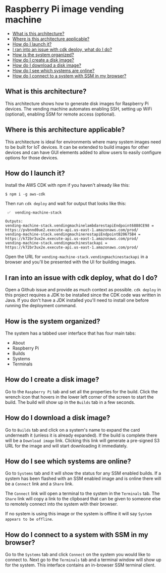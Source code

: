 # Raspberry Pi image vending machine

<!-- toc -->

- [What is this architecture?](#what-is-this-architecture)
- [Where is this architecture applicable?](#where-is-this-architecture-applicable)
- [How do I launch it?](#how-do-i-launch-it)
- [I ran into an issue with cdk deploy, what do I do?](#i-ran-into-an-issue-with-cdk-deploy-what-do-i-do)
- [How is the system organized?](#how-is-the-system-organized)
- [How do I create a disk image?](#how-do-i-create-a-disk-image)
- [How do I download a disk image?](#how-do-i-download-a-disk-image)
- [How do I see which systems are online?](#how-do-i-see-which-systems-are-online)
- [How do I connect to a system with SSM in my browser?](#how-do-i-connect-to-a-system-with-ssm-in-my-browser)

<!-- tocstop -->

## What is this architecture?

This architecture shows how to generate disk images for Raspberry Pi devices. The vending machine automates enabling SSH, setting up WiFi (optional), enabling SSM for remote access (optional).

## Where is this architecture applicable?

This architecture is ideal for environments where many system images need to be built for IoT devices. It can be extended to build images for other devices and can have GUI elements added to allow users to easily configure options for those devices.

## How do I launch it?

Install the AWS CDK with npm if you haven't already like this:

```
$ npm i -g aws-cdk
```

Then run `cdk deploy` and wait for output that looks like this:

```
 ✅  vending-machine-stack

Outputs:
vending-machine-stack.vendingmachinelambdarestapiEndpoint6888CE98 = https://pvbnnd0ue2.execute-api.us-east-1.amazonaws.com/prod/
vending-machine-stack.vendingmachinerestapiEndpointB20675B4 = https://k72br3ux2e.execute-api.us-east-1.amazonaws.com/prod/
vending-machine-stack.vendingmachinestackapi = https://k72br3ux2e.execute-api.us-east-1.amazonaws.com/prod/
```

Open the URL for `vending-machine-stack.vendingmachinestackapi` in a browser and you'll be presented with the UI for building images.

## I ran into an issue with cdk deploy, what do I do?

Open a Github issue and provide as much context as possible. `cdk deploy` in this project requires a JDK to be installed since the CDK code was written in Java. If you don't have a JDK installed you'll need to install one before running the deployment command.

## How is the system organized?

The system has a tabbed user interface that has four main tabs:

- About
- Raspberry Pi
- Builds
- Systems
- Terminals

## How do I create a disk image?

Go to the `Raspberry Pi` tab and set all the properties for the build. Click the wrench icon that hovers in the lower left corner of the screen to start the build. The build will show up in the `Builds` tab in a few seconds.

## How do I download a disk image?

Go to `Builds` tab and click on a system's name to expand the card underneath it (unless it is already expanded). If the build is complete there will be a `Download image` link. Clicking this link will generate a pre-signed S3 URL for the image and will start downloading it immediately.

## How do I see which systems are online?

Go to `Systems` tab and it will show the status for any SSM enabled builds. If a system has been flashed with an SSM enabled image and is online there will be a `Connect` link and a `Share` link.

The `Connect` link will open a terminal to the system in the `Terminals` tab. The `Share` link will copy a link to the clipboard that can be given to someone else to remotely connect into the system with their browser.

If no system is using this image or the system is offline it will say `System appears to be offline`.

## How do I connect to a system with SSM in my browser?

Go to the `Systems` tab and click `Connect` on the system you would like to connect to. Next go to the `Terminals` tab and a terminal window will show up for the system. This interface contains an in-browser SSM terminal client.
